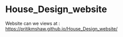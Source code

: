 # House_Design_website

Website can we views at : https://pritikmshaw.github.io/House_Design_website/
